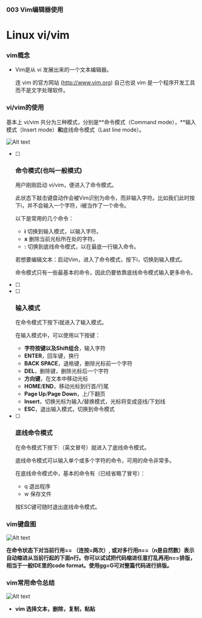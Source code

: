 ### **003  Vim编辑器使用**

# Linux vi/vim 

### vim概念

* Vim是从 vi 发展出来的一个文本编辑器。

  连 vim 的官方网站 (http://www.vim.org) 自己也说 vim 是一个程序开发工具而不是文字处理软件。

### vi/vim的使用

基本上 vi/vim 共分为三种模式，分别是**命令模式（Command mode），**输入模式（Insert mode）**和**底线命令模式（Last line mode）。

![Alt text](/home/han/桌面/知识图/vim-vi-workmodel.png)

- [ ] ### 命令模式(也叫一般模式)

  用户刚刚启动 vi/vim，便进入了命令模式。 

   此状态下敲击键盘动作会被Vim识别为命令，而非输入字符。比如我们此时按下i，并不会输入一个字符，i被当作了一个命令。 

   以下是常用的几个命令： 

  -  **i** 切换到输入模式，以输入字符。
  -  **x** 删除当前光标所在处的字符。
  -  **:** 切换到底线命令模式，以在最底一行输入命令。

   若想要编辑文本：启动Vim，进入了命令模式，按下i，切换到输入模式。 

   命令模式只有一些最基本的命令，因此仍要依靠底线命令模式输入更多命令。 

- [ ] 

- [ ] ### 输入模式

  在命令模式下按下i就进入了输入模式。 

   在输入模式中，可以使用以下按键：

  - **字符按键以及Shift组合**，输入字符
  - **ENTER**，回车键，换行
  - **BACK SPACE**，退格键，删除光标前一个字符
  - **DEL**，删除键，删除光标后一个字符
  - **方向键**，在文本中移动光标
  - **HOME**/**END**，移动光标到行首/行尾
  - **Page Up**/**Page Down**，上/下翻页
  - **Insert**，切换光标为输入/替换模式，光标将变成竖线/下划线
  - **ESC**，退出输入模式，切换到命令模式

- [ ] ### 底线命令模式

  在命令模式下按下:（英文冒号）就进入了底线命令模式。 

   底线命令模式可以输入单个或多个字符的命令，可用的命令非常多。 

   在底线命令模式中，基本的命令有（已经省略了冒号）：

  - q 退出程序
  - w 保存文件

  按ESC键可随时退出底线命令模式。

### vim键盘图

![Alt text](/home/han/桌面/知识图/vim键盘图.png)

**在命令状态下对当前行用== （连按=两次）, 或对多行用n==（n是自然数）表示自动缩进从当前行起的下面n行。你可以试试把代码缩进任意打乱再用n==排版，相当于一般IDE里的code format。使用gg=G可对整篇代码进行排版。**

### vim常用命令总结

![Alt text](/home/han/桌面/知识图/vim常用命令总结.png)

* **vim 选择文本，删除，复制，粘贴**  

  